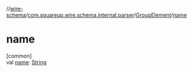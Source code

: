 //[wire-schema](../../../index.md)/[com.squareup.wire.schema.internal.parser](../index.md)/[GroupElement](index.md)/[name](name.md)

# name

[common]\
val [name](name.md): [String](https://kotlinlang.org/api/latest/jvm/stdlib/kotlin/-string/index.html)
